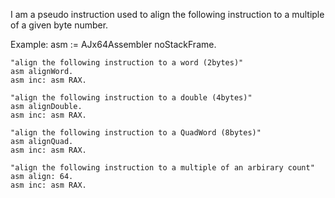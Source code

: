 I am a pseudo instruction used to align the following instruction to a multiple of a given byte number.

Example:
	asm := AJx64Assembler noStackFrame.
	
	"align the following instruction to a word (2bytes)"
	asm alignWord.
	asm inc: asm RAX.
	
	"align the following instruction to a double (4bytes)"
	asm alignDouble.
	asm inc: asm RAX.
	
	"align the following instruction to a QuadWord (8bytes)"
	asm alignQuad.
	asm inc: asm RAX.
	
	"align the following instruction to a multiple of an arbirary count"
	asm align: 64.
	asm inc: asm RAX.